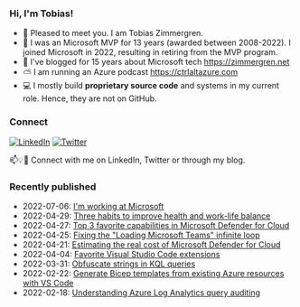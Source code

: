 ### Hi, I'm Tobias!
- 🔭 Pleased to meet you. I am Tobias Zimmergren.
- 🥇 I was an Microsoft MVP for 13 years (awarded between 2008-2022). I joined Microsoft in 2022, resulting in retiring from the MVP program.
- 📰 I've blogged for 15 years about Microsoft tech https://zimmergren.net
- ⛅ I am running an Azure podcast https://ctrlaltazure.com
- 💻 I mostly build **proprietary source code** and systems in my current role. Hence, they are not on GitHub.

<!--![Top Code Languages](https://github-readme-stats.vercel.app/api/top-langs/?username=zimmergren&layout=compact)-->

### Connect
<a href="https://www.linkedin.com/in/zimmergren"><img src="https://img.shields.io/badge/LinkedIn--_.svg?style=social&logo=linkedin" alt="LinkedIn"></a> <a href="https://twitter.com/zimmergren"><img src="https://img.shields.io/twitter/follow/zimmergren?label=Twitter&style=social" alt="Twitter"></a>

📫💡🙏 Connect with me on LinkedIn, Twitter or through my blog.

### Recently published

- 2022-07-06: [I'm working at Microsoft](https://zimmergren.net/working-at-microsoft/)
- 2022-04-29: [Three habits to improve health and work-life balance](https://zimmergren.net/habits-to-improve-health-and-work-life-balance/)
- 2022-04-27: [Top 3 favorite capabilities in Microsoft Defender for Cloud](https://zimmergren.net/top-capabilities-in-microsoft-defender-for-cloud/)
- 2022-04-25: [Fixing the "Loading Microsoft Teams" infinite loop](https://zimmergren.net/fixing-the-loading-microsoft-teams-infinite-loop/)
- 2022-04-21: [Estimating the real cost of Microsoft Defender for Cloud](https://zimmergren.net/estimate-the-cost-of-microsoft-defender-for-cloud/)
- 2022-04-04: [Favorite Visual Studio Code extensions](https://zimmergren.net/top-visual-studio-code-extensions/)
- 2022-03-31: [Obfuscate strings in KQL queries](https://zimmergren.net/obfuscate-strings-in-kql-queries-adx/)
- 2022-02-22: [Generate Bicep templates from existing Azure resources with VS Code](https://zimmergren.net/generate-bicep-templates-from-existing-azure-resources-vscode/)
- 2022-02-18: [Understanding Azure Log Analytics query auditing](https://zimmergren.net/understanding-azure-log-analytics-query-auditing/)
